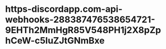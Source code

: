 # https-discordapp.com-api-webhooks-288387476538654721-9EHTh2MmHgR85V548PH1j2X8pZphCeW-c5IuZJtGNmBxe